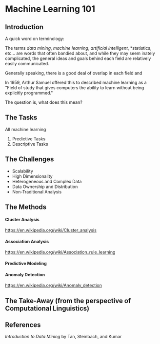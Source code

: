 # Machine Learning 101



## Introduction

A quick word on terminology:

The terms *data mining*, *machine learning*, *artificial intelligent*, *statistics, etc... are words that often bandied about, and while they may seem inately complicated, the general ideas and goals behind each field are relatively easily communicated.

Generally speaking, there is a good deal of overlap in each field and 

In 1959, Arthur Samuel offered this to described machine learning as a "Field of study that gives computers the ability to learn without being explicitly programmed."

The question is, what does this mean?

## The Tasks

All machine learning

1. Predictive Tasks
2. Descriptive Tasks


## The Challenges

* Scalability
* High Dimensionality
* Heterogeneous and Complex Data
* Data Ownership and Distribution
* Non-Traditional Analysis

## The Methods

#### Cluster Analysis

https://en.wikipedia.org/wiki/Cluster_analysis

#### Association Analysis

https://en.wikipedia.org/wiki/Association_rule_learning

#### Predictive Modeling

#### Anomaly Detection

https://en.wikipedia.org/wiki/Anomaly_detection

## The Take-Away (from the perspective of Computational Linguistics)

## References

*Introduction to Data Mining* by Tan, Steinbach, and Kumar
